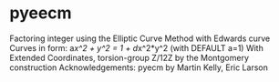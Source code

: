# pyeecm

Factoring integer using the Elliptic Curve Method with Edwards curve 
Curves in form: a*x^2 + y^2 = 1 + d*x^2*y^2 (with DEFAULT a=1)
With Extended Coordinates, torsion-group Z/12Z by the Montgomery construction
Acknowledgements: pyecm by Martin Kelly, Eric Larson

